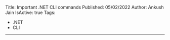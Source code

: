 Title: Important .NET CLI commands
Published: 05/02/2022
Author: Ankush Jain
IsActive: true
Tags:
  - .NET
  - CLI
---
